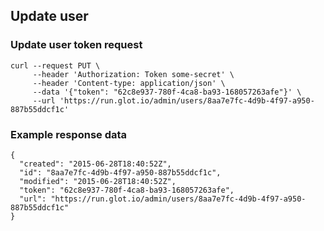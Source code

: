## Update user

### Update user token request
    curl --request PUT \
         --header 'Authorization: Token some-secret' \
         --header 'Content-type: application/json' \
         --data '{"token": "62c8e937-780f-4ca8-ba93-168057263afe"}' \
         --url 'https://run.glot.io/admin/users/8aa7e7fc-4d9b-4f97-a950-887b55ddcf1c'


### Example response data
    {
      "created": "2015-06-28T18:40:52Z",
      "id": "8aa7e7fc-4d9b-4f97-a950-887b55ddcf1c",
      "modified": "2015-06-28T18:40:52Z",
      "token": "62c8e937-780f-4ca8-ba93-168057263afe",
      "url": "https://run.glot.io/admin/users/8aa7e7fc-4d9b-4f97-a950-887b55ddcf1c"
    }
